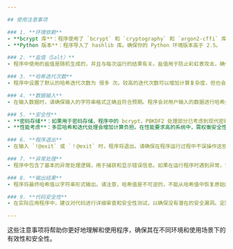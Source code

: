 ```yaml
---

## 使用注意事项

### 1. **环境依赖**
- **bcrypt 库**：程序使用了 `bcrypt` 和 `cryptography` 和 `argon2-cffi` 库来生成和验证密码哈希。确保在运行程序之前，已经运行 “安装依赖项.py”
- **Python 版本**：程序导入了 hashlib 库。确保你的 Python 环境版本高于 2.5。

### 2. **盐值（Salt）**
- 程序中使用的盐值是随机生成的，并且与每次运行的结果有关。盐值用于防止彩虹表攻击，确保哈希结果的唯一性。在实际应用中，确保每次处理数据时都使用不同的盐值。

### 3. **哈希迭代次数**
- 程序中设置了默认的哈希迭代次数为 很多 次。较高的迭代次数可以增加计算复杂度，但也会增加计算时间。在实际使用时，可以根据性能需求调整迭代次数。

### 4. **数据输入**
- 在输入数据时，请确保输入的字符串格式正确且符合预期。程序会对用户输入的数据进行哈希处理，因此输入的任何非预期字符或格式可能影响最终的哈希结果。

### 5. **安全性**
- **密码存储**：如果用于密码存储，程序中的 bcrypt，PBKDF2 处理部分已考虑到现代密码存储的安全性。但在实际部署中，确保结合其他安全措施（如 HTTPS、适当的访问控制）来保障系统整体安全。
- **性能考虑**：多层哈希和迭代处理会增加计算负担。在性能要求高的系统中，需权衡安全性与性能之间的关系。

### 6. **程序退出**
- 在输入 `!@exit` 或 `！@exit` 时，程序将退出。请确保在程序运行过程中不误操作这些退出命令。

### 7. **异常处理**
- 程序中包含了基本的异常处理逻辑，用于捕获和显示错误信息。如果在运行程序时遇到异常，请检查输入数据、环境设置以及库的兼容性。

### 8. **输出结果**
- 程序将最终哈希值以字符串形式输出。请注意，哈希值是不可逆的，不能从哈希值中恢复原始数据。确保妥善保存和使用哈希值。

### 9. **代码安全性**
- 在实际应用程序中，建议对代码进行详细审查和安全性测试，以确保没有潜在的安全漏洞。定期更新库和工具，以应对最新的安全威胁。

---
```


这些注意事项将帮助你更好地理解和使用程序，确保其在不同环境和使用场景下的有效性和安全性。